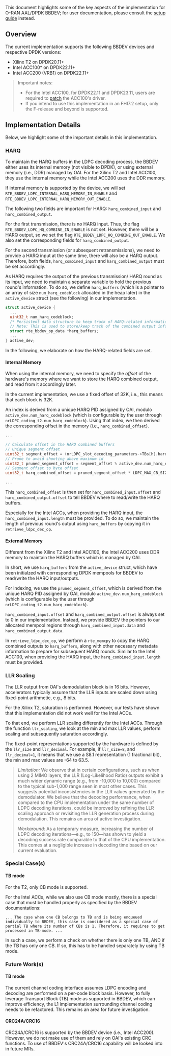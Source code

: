 This document highlights some of the key aspects of the implementation for O-RAN AAL/DPDK BBDEV; for user documentation, please consult the [setup guide](../../../../../doc/LDPC_OFFLOAD_SETUP.md) instead.

## Overview

The current implementation supports the following BBDEV devices and respective DPDK versions:
- Xilinx T2 on DPDK20.11+
- Intel ACC100* on DPDK22.11+
- Intel ACC200 (VRB1) on DPDK22.11+

> Important notes: 
> - For the Intel ACC100, for DPDK22.11 and DPDK23.11, users are required to [patch](https://github.com/DPDK/dpdk/commit/fdde63a1dfc129d0a510a831aa98253b36a2a1cd) the ACC100's driver.
> - If you intend to use this implementation in an FHI7.2 setup, only the F-release and beyond is supported.

## Implementation Details

Below, we highlight some of the important details in this implementation.

### HARQ 

To maintain the HARQ buffers in the LDPC decoding process, the BBDEV either uses its internal memory (not visible to DPDK), or using external memory (i.e., DDR) managed by OAI. 
For the Xilinx T2 and Intel ACC100, they use the internal memory while the Intel ACC200 uses the DDR memory.

If internal memory is supported by the device, we will set `RTE_BBDEV_LDPC_INTERNAL_HARQ_MEMORY_IN_ENABLE` and `RTE_BBDEV_LDPC_INTERNAL_HARQ_MEMORY_OUT_ENABLE`.

The following two fields are important for HARQ: `harq_combined_input` and `harq_combined_output`.

For the first transmission, there is no HARQ input.
Thus, the flag `RTE_BBDEV_LDPC_HQ_COMBINE_IN_ENABLE` is not set.
However, there will be a HARQ output, so we set the flag `RTE_BBDEV_LDPC_HQ_COMBINE_OUT_ENABLE`.
We also set the corresponding fields for `harq_combined_output`.

For the second transmission (or subsequent retransmissions), we need to provide a HARQ input at the same time, there will also be a HARQ output.
Therefore, both fields, `harq_combined_input` and `harq_combined_output` must be set accordingly.

As HARQ requires the output of the previous transmission/ HARQ round as its input, we need to maintain a separate variable to hold the previous round's information. 
To do so, we define `harq_buffers` (which is a pointer to an array of size `num_harq_codeblock` allocated in the heap later) in the `active_device` struct (see the following) in our implementation.
```C
struct active_device {
  ...
  uint32_t num_harq_codeblock;
  /* Persistent data structure to keep track of HARQ-related information */
  // Note: This is used to store/keep track of the combined output information across iterations
  struct rte_bbdev_op_data *harq_buffers;
  ...
} active_dev;
```


In the following, we elaborate on how the HARQ-related fields are set.

#### Internal Memory

When using the internal memory, we need to specify the *offset* of the hardware's memory where we want to store the HARQ combined output, and read from it accordingly later.

In the current implementation, we use a fixed offset of 32K, i.e., this means that each block is 32K. 

An index is derived from a unique HARQ PID assigned by OAI, modulo `active_dev.num_harq_codeblock` (which is configurable by the user through `nrLDPC_coding_t2.num_harq_codeblock`).
Using that index, we then derived the corresponding offset in the memory (i.e., `harq_combined_offset`).

```C
...

// Calculate offset in the HARQ combined buffers
// Unique segment offset
uint32_t segment_offset = (nrLDPC_slot_decoding_parameters->TBs[h].harq_unique_pid * NR_LDPC_MAX_NUM_CB) + i;
// Prune to avoid shooting above maximum id
uint32_t pruned_segment_offset = segment_offset % active_dev.num_harq_codeblock;
// Segment offset to byte offset
uint32_t harq_combined_offset = pruned_segment_offset * LDPC_MAX_CB_SIZE;

...
```

This `harq_combined_offset` is then set for `harq_combined_input.offset` and `harq_combined_output.offset` to tell BBDEV where to read/write the HARQ buffers.

Especially for the Intel ACCs, when providing the HARQ input, the `harq_combined_input.length` must be provided. 
To do so, we maintain the length of previous round's output using `harq_buffers` by copying it in `retrieve_ldpc_dec_op`.

#### External Memory

Different from the Xilinx T2 and Intel ACC100, the Intel ACC200 uses DDR memory to maintain the HARQ buffers which is managed by OAI.

In short, we use `harq_buffers` from the `active_device` struct, which have been initialzed with corresponding DPDK mempools for BBDEV to read/write the HARQ input/outputs.

For indexing, we use the `pruned_segment_offset`, which is derived from the unique HARQ PID assigned by OAI, modulo `active_dev.num_harq_codeblock` (which is configurable by the user through `nrLDPC_coding_t2.num_harq_codeblock`).

`harq_combined_input.offset` and `harq_combined_output.offset` is always set to 0 in our implementation.
Instead, we provide BBDEV the pointers to our allocated mempool regions through `harq_combined_input.data` and `harq_combined_output.data`.

In `retrieve_ldpc_dec_op`, we perform a `rte_memcpy` to copy the HARQ combined outputs to `harq_buffers`, along with other necessary metadata information to prepare for subsequent HARQ rounds.
Similar to the Intel ACC100, when providing the HARQ input, the `harq_combined_input.length` must be provided. 

### LLR Scaling

The LLR output from OAI's demodulation block is in 16 bits.
However, accelerators typically assume that the LLR inputs are scaled down using fixed-point arithmetic, e.g., 8 bits.

For the Xilinx T2, saturation is performed.
However, our tests have shown that this implementation did not work well for the Intel ACCs.

To that end, we perform LLR scaling differently for the Intel ACCs.
Through the function `llr_scaling`, we look at the min and max LLR values, perform scaling and subsequently saturation accordingly.

The fixed-point representations supported by the hardware is defined by the `llr_size` and `llr_decimal`.
For example, if `llr_size=8`, and `llr_decimal=1`, it means that we use a S8.1 representation (1 fractional bit), the min and max values are -64 to 63.5.

> *Limitation:* 
> We observe that in certain configurations, such as when using 2 MIMO layers, the LLR (Log-Likelihood Ratio) outputs exhibit a much wider dynamic range (e.g., from -10,000 to 10,000) compared to the typical sub-1,000 range seen in most other cases. 
> This suggests potential inconsistencies in the LLR values generated by the demodulator. 
> We believe that the decoding performance, when compared to the CPU implementation under the same number of LDPC decoding iterations, could be improved by refining the LLR scaling approach or revisiting the LLR generation process during demodulation. 
> This remains an area of active investigation.
>
> *Workaround:*
> As a temporary measure, increasing the number of LDPC decoding iterations—e.g., to 150—has shown to yield a decoding success rate comparable to that of the CPU implementation. 
> This comes at a negligible increase in decoding time based on our current evaluation.

### Special Case(s)

#### TB mode

For the T2, only CB mode is supported.

For the Intel ACCs, while we also use CB mode mostly, there is a special case that must be handled properly as specified by the BBDEV documentations: 
```
... The case when one CB belongs to TB and is being enqueued individually to BBDEV, this case is considered as a special case of partial TB where its number of CBs is 1. Therefore, it requires to get processed in TB-mode. ...
```

In such a case, we perform a check on whether there is only one TB, AND if the TB has only one CB.
If so, this has to be handled separately by using TB mode.

### Future Work(s)

#### TB mode

The current channel coding interface assumes LDPC encoding and decoding are performed on a per-code block basis.
However, to fully leverage Transport Block (TB) mode as supported in BBDEV, which can improve efficiency, the L1 implementation surrounding channel coding needs to be refactored. 
This remains an area for future investigation.

#### CRC24A/CRC16

CRC24A/CRC16 is supported by the BBDEV device (i.e., Intel ACC200). 
However, we do not make use of them and rely on OAI's existing CRC functions.
To use of BBDEV's CRC24A/CRC16 capability will be looked into in future MRs.
